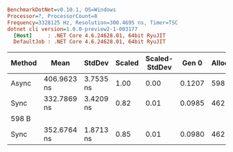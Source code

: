 ``` ini

BenchmarkDotNet=v0.10.1, OS=Windows
Processor=?, ProcessorCount=8
Frequency=3328125 Hz, Resolution=300.4695 ns, Timer=TSC
dotnet cli version=1.0.0-preview2-1-003177
  [Host]     : .NET Core 4.6.24628.01, 64bit RyuJIT
  DefaultJob : .NET Core 4.6.24628.01, 64bit RyuJIT


```
 Method |        Mean |    StdDev | Scaled | Scaled-StdDev |  Gen 0 | Allocated |
------- |------------ |---------- |------- |-------------- |------- |---------- |
  Async | 406.9623 ns | 3.7535 ns |   1.00 |          0.00 | 0.1207 |     598 B |
   Sync | 332.7869 ns | 3.4209 ns |   0.82 |          0.01 | 0.0985 |     462 B |
 |     598 B |
       Sync | 352.6764 ns | 1.8713 ns |   0.85 |          0.01 | 0.0980 |     462 B |
